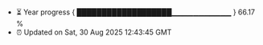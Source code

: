 - ⏳ Year progress { ███████████████████▁▁▁▁▁▁▁▁▁▁▁ } 66.17 %
- ⏰ Updated on Sat, 30 Aug 2025 12:43:45 GMT

